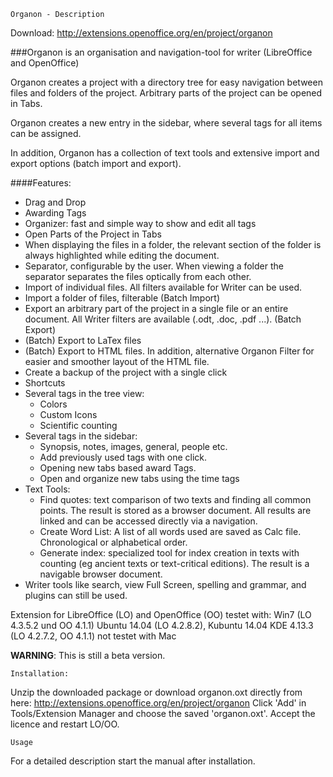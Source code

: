 	Organon - Description

Download:
http://extensions.openoffice.org/en/project/organon


###Organon is an organisation and navigation-tool for writer (LibreOffice and OpenOffice)

Organon creates a project with a directory tree for easy navigation between files and folders of the project. Arbitrary parts of the project can be opened in Tabs.

Organon creates a new entry in the sidebar, where several tags for all items can be assigned. 

In addition, Organon has a collection of text tools and extensive import and export options (batch import and export).

####Features:
* Drag and Drop
* Awarding Tags
* Organizer: fast and simple way to show and edit all tags
* Open Parts of the Project in Tabs
* When displaying the files in a folder, the relevant section of the folder is always highlighted while editing the document.
* Separator, configurable by the user. When viewing a folder the separator separates the files optically from each other.
* Import of individual files. All filters available for Writer can be used.
* Import a folder of files, filterable (Batch Import)
* Export an arbitrary part of the project in a single file or an entire document. All Writer filters are available (.odt, .doc, .pdf ...). (Batch Export)
* (Batch) Export to LaTex files
* (Batch) Export to HTML files. In addition, alternative Organon Filter for easier and smoother layout of the HTML file.
* Create a backup of the project with a single click 
* Shortcuts
* Several tags in the tree view:
  * Colors
  * Custom Icons
  * Scientific counting
* Several tags in the sidebar:
  * Synopsis, notes, images, general, people etc.
  * Add previously used tags with one click.
  * Opening new tabs based award Tags.
  * Open and organize new tabs using the time tags
* Text Tools:
  * Find quotes: text comparison of two texts and finding all common points. The result is stored as a browser document. All results are linked and can be accessed directly via a navigation.
  * Create Word List: A list of all words used are saved as Calc file. Chronological or alphabetical order.
  * Generate index: specialized tool for index creation in texts with counting (eg ancient texts or text-critical editions). The result is a navigable browser document.
* Writer tools like search, view Full Screen, spelling and grammar, and plugins can still be used.


Extension for LibreOffice (LO) and OpenOffice (OO)
testet with: 
	Win7 (LO 4.3.5.2 und OO 4.1.1) 
	Ubuntu 14.04 (LO 4.2.8.2), 
	Kubuntu 14.04 KDE 4.13.3 (LO 4.2.7.2, OO 4.1.1)
	not testet with Mac

**WARNING**:         This is still a beta version.

	Installation:
Unzip the downloaded package or download organon.oxt directly from here:
http://extensions.openoffice.org/en/project/organon
Click 'Add' in Tools/Extension Manager and choose the saved 'organon.oxt'. Accept the licence and restart LO/OO.

	Usage
For a detailed description start the manual after installation.






	




